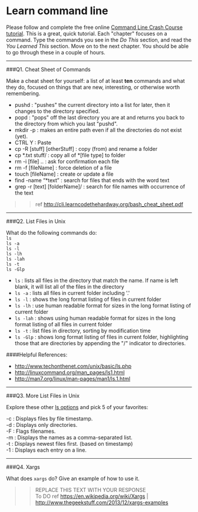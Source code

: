 # Learn command line

Please follow and complete the free online [Command Line Crash Course
tutorial](http://cli.learncodethehardway.org/book/). This is a great,
quick tutorial. Each "chapter" focuses on a command. Type the commands
you see in the _Do This_ section, and read the _You Learned This_
section. Move on to the next chapter. You should be able to go through
these in a couple of hours.

---

###Q1.  Cheat Sheet of Commands  

Make a cheat sheet for yourself: a list of at least **ten** commands and what they do, focused on things that are new, interesting, or otherwise worth remembering.

> > 
- pushd     : "pushes" the current directory into a list for later, then it changes to the directory specified.  
- popd      : "pops" off the last directory you are at and returns you back to the directory from which you last "pushd".  
- mkdir -p  : makes an entire path even if all the directories do not exist (yet).  
- CTRL Y    : Paste  
- cp -R [stuff] [otherStuff]    : copy (from) and rename a folder  
- cp *.txt stuff/   : copy all of *[file type] to folder  
- rm -i [file] ..   : ask for confirmation each file  
- rm -f [fileName]      : force deletion of a file  
- touch [fileName]      : create or update a file  
- find -name “*text”    : search for files that ends with the word text  
- grep -r [text] [folderName]/    : search for file names with occurrence of the text  
  
> > ref http://cli.learncodethehardway.org/bash_cheat_sheet.pdf

---

###Q2.  List Files in Unix   

What do the following commands do:  
`ls`		
`ls -a`		
`ls -l`		
`ls -lh`	
`ls -lah`  	
`ls -t`  	
`ls -Glp`  	

> > 
- `ls`		: lists all files in the directory that match the name. If name is left blank, it will list all of the files in the directory  
- `ls -a`		: lists all files in current folder including '.'  
- `ls -l`		: shows the long format listing of files in current folder  
- `ls -lh`	: use human readable format for sizes in the long format listing of current folder  
- `ls -lah`  	: shows using human readable format for sizes in the long format listing of all files in current folder  
- `ls -t`  	: list files in directory, sorting by modification time  
- `ls -Glp`  	: shows long format listing of files in current folder, highlighting those that are directories by appending the "/" indicator to directories.  

> > 
####Helpful References: 
- http://www.techonthenet.com/unix/basic/ls.php 
- http://linuxcommand.org/man_pages/ls1.html   
- http://man7.org/linux/man-pages/man1/ls.1.html  


---

###Q3.  More List Files in Unix  

Explore these other [ls options](http://www.techonthenet.com/unix/basic/ls.php) and pick 5 of your favorites:

> > 
-c	 : Displays files by file timestamp.  
-d	 :	Displays only directories.  
-F	 :	Flags filenames.  
-m	 :	Displays the names as a comma-separated list.  
-t	 :	Displays newest files first. (based on timestamp)  
-1	 :	Displays each entry on a line.  

---

###Q4.  Xargs   

What does `xargs` do? Give an example of how to use it.

> > REPLACE THIS TEXT WITH YOUR RESPONSE  
To DO
> > ref https://en.wikipedia.org/wiki/Xargs | http://www.thegeekstuff.com/2013/12/xargs-examples 


